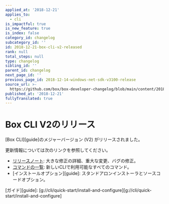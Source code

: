 ```yaml
---
applied_at: '2018-12-21'
applies_to:
  - cli
is_impactful: true
is_new_feature: true
is_index: false
category_id: changelog
subcategory_id: ''
id: 2018-12-21-box-cli-v2-released
rank: null
total_steps: null
type: changelog
sibling_id: ''
parent_id: changelog
next_page_id: ''
previous_page_id: 2018-12-14-windows-net-sdk-v3100-release
source_url: >-
  https://github.com/box/box-developer-changelog/blob/main/content/2018/12-21-box-cli-v2-released.md
published_at: '2018-12-21'
fullyTranslated: true
---
```

# Box CLI V2のリリース

[Box CLI][guide]のメジャーバージョン (V2) がリリースされました。

更新情報については次のリンクを参照してください。

* [リリースノート][cli_v2_release_notes]: 大きな修正の詳細、重大な変更、バグの修正。
* [コマンドの一覧][cli_v2_release_commands]: 新しいCLIで利用可能なすべてのコマンド。
* [インストールオプション][guide]: スタンドアロンインストーラとソースコードオプション。

[cli_v2_release_notes]: https://github.com/box/boxcli/blob/master/CHANGELOG.md#200

[cli_v2_release_commands]: https://github.com/box/boxcli#command-topics

[ガイド][guide]: [g://cli/quick-start/install-and-configure][g://cli/quick-start/install-and-configure]
